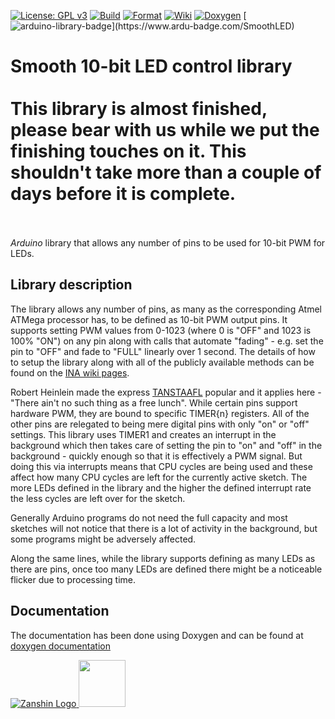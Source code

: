 [![License: GPL v3](https://zanduino.github.io/Badges/GPLv3-blue.svg)](https://www.gnu.org/licenses/gpl-3.0) [![Build](https://github.com/Zanduino/SmoothLED/workflows/Build/badge.svg)](https://github.com/Zanduino/SmoothLED/actions?query=workflow%3ABuild) [![Format](https://github.com/Zanduino/SmoothLED/workflows/Format/badge.svg)](https://github.com/Zanduino/SmoothLED/actions?query=workflow%3AFormat) [![Wiki](https://zanduino.github.io/Badges/Documentation-Badge.svg)](https://github.com/Zanduino/SmoothLED/wiki) [![Doxygen](https://github.com/Zanduino/SmoothLED/workflows/Doxygen/badge.svg)](https://Zanduino.github.io/SmoothLED/html/index.html) [![arduino-library-badge](https://www.ardu-badge.com/badge/SmoothLED.svg?)](https://www.ardu-badge.com/SmoothLED)
# Smooth 10-bit LED control library<br><br>This library is almost finished, please bear with us while we put the finishing touches on it. This shouldn't take more than a couple of days before it is complete.<br><br>


_Arduino_ library that allows any number of pins to be used for 10-bit PWM for LEDs.  


## Library description
The library allows any number of pins, as many as the corresponding Atmel ATMega processor has, to be defined as 10-bit PWM output pins. It supports setting PWM values from 0-1023 (where 0 is "OFF" and 1023 is 100% "ON") on any pin along with calls that automate "fading" - e.g. set the pin to "OFF" and fade to "FULL" linearly over 1 second. The details of how to setup the library along with all of the publicly available methods can be found on the [INA wiki pages](https://github.com/Zanduino/SmoothLED/wiki).

Robert Heinlein made the express [TANSTAAFL](https://en.wikipedia.org/wiki/There_ain%27t_no_such_thing_as_a_free_lunch) popular and it applies here - "There ain't no such thing as a free lunch". While certain pins support hardware PWM, they are bound to specific TIMER{n} registers. All of the other pins are relegated to being mere digital pins with only "on" or "off" settings.  This library uses TIMER1 and creates an interrupt in the background which then takes care of setting the pin to "on" and "off" in the background - quickly enough so that it is effectively a PWM signal. But doing this via interrupts means that CPU cycles are being used and these affect how many CPU cycles are left for the currently active sketch. The more LEDs defined in the library and the higher the defined interrupt rate the less cycles are left over for the sketch.  

Generally Arduino programs do not need the full capacity and most sketches will not notice that there is a lot of activity in the background, but some programs might be adversely affected.

Along the same lines, while the library supports defining as many LEDs as there are pins, once too many LEDs are defined there might be a noticeable flicker due to processing time.

## Documentation
The documentation has been done using Doxygen and can be found at [doxygen documentation](https://Zanduino.github.io/SmoothLED/html/index.html)

[![Zanshin Logo](https://zanduino.github.io/Images/zanshinkanjitiny.gif) <img src="https://zanduino.github.io/Images/zanshintext.gif" width="75"/>](https://zanduino.github.io)
